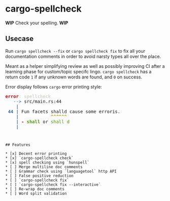 # cargo-spellcheck

**WIP** Check your spelling. **WIP**

## Usecase

Run `cargo spellcheck --fix` or `cargo spellcheck fix` to fix all your documentation comments
in order to avoid narsty types all over the place.

Meant as a helper simplifying review as well as possibly improving CI
after a learning phase for custom/topic specifc lingo.
`cargo spellcheck` has a return code `1` if any unknown words are found, and `0` on success.

Error display follows `cargo` error printing style:

<pre><font color="#CC0000"><b>error</b></font><font color="#D3D7CF"><b>: spellcheck</b></font>
<font color="#3465A4">   --&gt;</font> src/main.rs:44
<font color="#3465A4"><b>    |</b></font>
<font color="#3465A4"><b> 44 |</b></font> Fun facets shalld cause some erroris.
<font color="#3465A4"><b>    |</b></font><font color="#C4A000"><b>            ^^^^^^</b></font>
<font color="#3465A4"><b>    |</b></font><font color="#CC0000"><b> - </b></font><font color="#4E9A06"><b>shall</b></font> or <font color="#4E9A06">shall d</font>
<font color="#3465A4"><b>    |</b></font>
</pre>
```


## Features

* [x] Decent error printing
* [x] `cargo-spellcheck check`
* [x] spell checking using `hunspell`
* [ ] Merge multiline doc comments
* [ ] Grammar check using `languagetool` http API
* [ ] False positive reduction
* [ ] `cargo-spellcheck fix`
* [ ] `cargo-spellcheck fix --interactive`
* [ ] Re-wrap doc comments
* [ ] Word split validation
